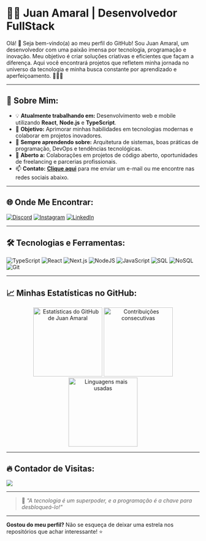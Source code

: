 # 🧑‍💻 Juan Amaral | Desenvolvedor FullStack

Olá! 👋 Seja bem-vindo(a) ao meu perfil do GitHub! Sou Juan Amaral, um desenvolvedor com uma paixão imensa por tecnologia, programação e inovação. Meu objetivo é criar soluções criativas e eficientes que façam a diferença. Aqui você encontrará projetos que refletem minha jornada no universo da tecnologia e minha busca constante por aprendizado e aperfeiçoamento. 🚀👨‍💻

---

## 🚀 Sobre Mim:
- 💡 **Atualmente trabalhando em:** Desenvolvimento web e mobile utilizando **React**, **Node.js** e **TypeScript**.
- 🎯 **Objetivo:** Aprimorar minhas habilidades em tecnologias modernas e colaborar em projetos inovadores.
- 🌱 **Sempre aprendendo sobre:** Arquitetura de sistemas, boas práticas de programação, DevOps e tendências tecnológicas.
- 🤝 **Aberto a:** Colaborações em projetos de código aberto, oportunidades de freelancing e parcerias profissionais.
- 📫 **Contato:** [**Clique aqui**](mailto:pabloah09@gmail.com) para me enviar um e-mail ou me encontre nas redes sociais abaixo.

---

## 🌐 Onde Me Encontrar:
[![Discord](https://img.shields.io/badge/Discord-%237289DA.svg?logo=discord&logoColor=white)](https://discord.com/users/juanzito#1121) 
[![Instagram](https://img.shields.io/badge/Instagram-%23E4405F.svg?logo=Instagram&logoColor=white)](https://www.instagram.com/juan_amaral20_) 
[![LinkedIn](https://img.shields.io/badge/LinkedIn-%230077B5.svg?logo=linkedin&logoColor=white)](www.linkedin.com/in/juan-amaral)

---

## 🛠️ Tecnologias e Ferramentas:
![TypeScript](https://img.shields.io/badge/TypeScript-%23007ACC.svg?style=for-the-badge&logo=typescript&logoColor=white) 
![React](https://img.shields.io/badge/React-%2320232a.svg?style=for-the-badge&logo=react&logoColor=%2361DAFB) 
![Next.js](https://img.shields.io/badge/Next.js-%23000000.svg?style=for-the-badge&logo=next.js&logoColor=white) 
![NodeJS](https://img.shields.io/badge/Node.js-6DA55F?style=for-the-badge&logo=node.js&logoColor=white) 
![JavaScript](https://img.shields.io/badge/JavaScript-%23323330.svg?style=for-the-badge&logo=javascript&logoColor=%23F7DF1E) 
![SQL](https://img.shields.io/badge/SQL-%2300f.svg?style=for-the-badge&logo=mysql&logoColor=white) 
![NoSQL](https://img.shields.io/badge/NoSQL-%23ea2b2b.svg?style=for-the-badge&logo=mongodb&logoColor=white) 
![Git](https://img.shields.io/badge/Git-%23F05033.svg?style=for-the-badge&logo=git&logoColor=white) 


---

## 📈 Minhas Estatísticas no GitHub:
<div align="center">
  <img src="https://github-readme-stats.vercel.app/api?username=JuanAmaral20&theme=radical&hide_border=false&include_all_commits=true&count_private=true" alt="Estatísticas do GitHub de Juan Amaral" height="180em">
  <img src="https://github-readme-streak-stats.herokuapp.com/?user=JuanAmaral20&theme=radical&hide_border=false" alt="Contribuições consecutivas" height="180em">
</div>
<div align="center">
  <img src="https://github-readme-stats.vercel.app/api/top-langs/?username=JuanAmaral20&theme=radical&hide_border=false&include_all_commits=true&count_private=true&layout=compact" alt="Linguagens mais usadas" height="180em">
</div>

---

## 🔥 Contador de Visitas:
[![](https://visitcount.itsvg.in/api?id=JuanAmaral20&icon=5&color=6)](https://visitcount.itsvg.in)

---

> 🌟 *"A tecnologia é um superpoder, e a programação é a chave para desbloqueá-lo!"*

---

**Gostou do meu perfil?** Não se esqueça de deixar uma estrela nos repositórios que achar interessante! ⭐
